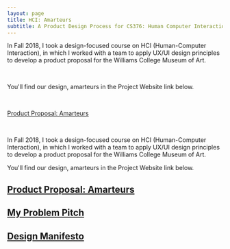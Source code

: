 ```yaml
---
layout: page
title: HCI: Amarteurs
subtitle: A Product Design Process for CS376: Human Computer Interaction
---
```


<p align="center"> 

In Fall 2018, I took a design-focused course on HCI (Human-Computer Interaction), in which I worked with a team to apply UX/UI design principles to develop a product proposal for the Williams College Museum of Art. 

<br>

You'll find our design, amarteurs in the Project Website link below. 

<br>

<a href="https://nsang0u.github.io/amarteurs/"> Product Proposal: Amarteurs </a>

<br>
</p>

In Fall 2018, I took a design-focused course on HCI (Human-Computer Interaction), in which I worked with a team to apply UX/UI design principles to develop a product proposal for the Williams College Museum of Art. 

You'll find our design, amarteurs in the Project Website link below. 


## [Product Proposal: Amarteurs](https://nsang0u.github.io/amarteurs/)

## [My Problem Pitch](project_proposal.md)

## [Design Manifesto](design_manifesto.md)

